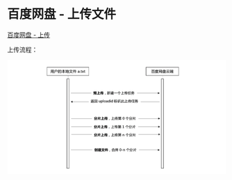 # 百度网盘 - 上传文件

[百度网盘 - 上传](https://pan.baidu.com/union/doc/3ksg0s9ye)

上传流程：

![upload](images/baidu-upload.png)



